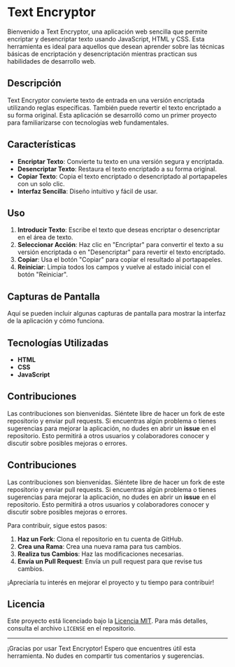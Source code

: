 # Text Encryptor

Bienvenido a Text Encryptor, una aplicación web sencilla que permite encriptar y desencriptar texto usando JavaScript, HTML y CSS. Esta herramienta es ideal para aquellos que desean aprender sobre las técnicas básicas de encriptación y desencriptación mientras practican sus habilidades de desarrollo web.

## Descripción

Text Encryptor convierte texto de entrada en una versión encriptada utilizando reglas específicas. También puede revertir el texto encriptado a su forma original. Esta aplicación se desarrolló como un primer proyecto para familiarizarse con tecnologías web fundamentales.

## Características

- **Encriptar Texto**: Convierte tu texto en una versión segura y encriptada.
- **Desencriptar Texto**: Restaura el texto encriptado a su forma original.
- **Copiar Texto**: Copia el texto encriptado o desencriptado al portapapeles con un solo clic.
- **Interfaz Sencilla**: Diseño intuitivo y fácil de usar.

## Uso

1. **Introducir Texto**: Escribe el texto que deseas encriptar o desencriptar en el área de texto.
2. **Seleccionar Acción**: Haz clic en "Encriptar" para convertir el texto a su versión encriptada o en "Desencriptar" para revertir el texto encriptado.
3. **Copiar**: Usa el botón "Copiar" para copiar el resultado al portapapeles.
4. **Reiniciar**: Limpia todos los campos y vuelve al estado inicial con el botón "Reiniciar".

## Capturas de Pantalla

Aquí se pueden incluir algunas capturas de pantalla para mostrar la interfaz de la aplicación y cómo funciona.

## Tecnologías Utilizadas

- **HTML**
- **CSS**
- **JavaScript**

## Contribuciones

Las contribuciones son bienvenidas. Siéntete libre de hacer un fork de este repositorio y enviar pull requests. Si encuentras algún problema o tienes sugerencias para mejorar la aplicación, no dudes en abrir un **issue** en el repositorio. Esto permitirá a otros usuarios y colaboradores conocer y discutir sobre posibles mejoras o errores.

## Contribuciones

Las contribuciones son bienvenidas. Siéntete libre de hacer un fork de este repositorio y enviar pull requests. Si encuentras algún problema o tienes sugerencias para mejorar la aplicación, no dudes en abrir un **issue** en el repositorio. Esto permitirá a otros usuarios y colaboradores conocer y discutir sobre posibles mejoras o errores.

Para contribuir, sigue estos pasos:

1. **Haz un Fork**: Clona el repositorio en tu cuenta de GitHub.
2. **Crea una Rama**: Crea una nueva rama para tus cambios.
3. **Realiza tus Cambios**: Haz las modificaciones necesarias.
4. **Envía un Pull Request**: Envía un pull request para que revise tus cambios.

¡Apreciaría tu interés en mejorar el proyecto y tu tiempo para contribuir!

## Licencia

Este proyecto está licenciado bajo la [Licencia MIT](LICENSE). Para más detalles, consulta el archivo `LICENSE` en el repositorio.

---

¡Gracias por usar Text Encryptor! Espero que encuentres útil esta herramienta. No dudes en compartir tus comentarios y sugerencias.
